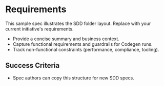 # Requirements

This sample spec illustrates the SDD folder layout. Replace with your current initiative's requirements.

- Provide a concise summary and business context.
- Capture functional requirements and guardrails for Codegen runs.
- Track non-functional constraints (performance, compliance, tooling).

## Success Criteria
- Spec authors can copy this structure for new SDD specs.
